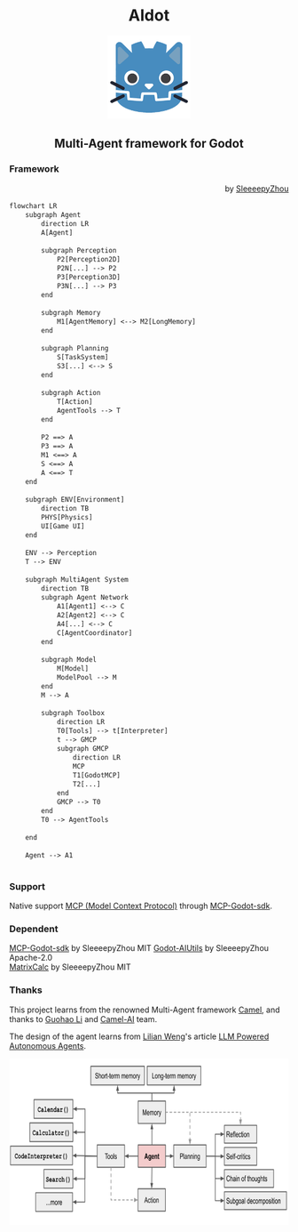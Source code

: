 # <center>AIdot</center>
<p align="center">
  <a href="https://github.com/SleeeepyZhou/AIdot">
	<img src="./addons/AIdot/Res/UI/icon.png" width="150" alt="AIdot logo">
  </a>
</p>

<!-- <div align="center">

[![Moe Counter](https://count.getloli.com/@AIdot?name=AIdot&theme=moebooru)](https://github.com/SleeeepyZhou/AIdot)

</div> -->

## <center>Multi-Agent framework for Godot</center>

### Framework

<div align="right">

  by [SleeeepyZhou](https://github.com/SleeeepyZhou)

</div>

```mermaid
flowchart LR
	subgraph Agent
		direction LR
		A[Agent]

		subgraph Perception
			P2[Perception2D]
			P2N[...] --> P2
			P3[Perception3D]
			P3N[...] --> P3
		end

		subgraph Memory
			M1[AgentMemory] <--> M2[LongMemory]
		end

		subgraph Planning
			S[TaskSystem]
			S3[...] <--> S
		end

		subgraph Action
			T[Action]
			AgentTools --> T
		end

		P2 ==> A
		P3 ==> A
		M1 <==> A
		S <==> A
		A <==> T
	end

	subgraph ENV[Environment]
		direction TB
		PHYS[Physics]
		UI[Game UI]
	end

	ENV --> Perception
	T --> ENV

	subgraph MultiAgent System
		direction TB
		subgraph Agent Network
			A1[Agent1] <--> C
			A2[Agent2] <--> C
			A4[...] <--> C
			C[AgentCoordinator]
		end

		subgraph Model
			M[Model]
			ModelPool --> M
		end
		M --> A

		subgraph Toolbox
			direction LR
			T0[Tools] --> t[Interpreter]
			t --> GMCP
			subgraph GMCP
				direction LR
				MCP
				T1[GodotMCP]
				T2[...]
			end
			GMCP --> T0
		end
		T0 --> AgentTools

	end

	Agent --> A1
	
```

### Support
Native support [MCP (Model Context Protocol)](https://github.com/modelcontextprotocol) through [MCP-Godot-sdk](https://github.com/SleeeepyZhou/MCP-Godot-sdk).  

### Dependent
[MCP-Godot-sdk](https://github.com/SleeeepyZhou/MCP-Godot-sdk) by SleeeepyZhou MIT
[Godot-AIUtils](https://github.com/SleeeepyZhou/Godot-AIUtils) by SleeeepyZhou Apache-2.0  
[MatrixCalc](https://github.com/SleeeepyZhou/MatrixCalc) by SleeeepyZhou MIT

### Thanks
This project learns from the renowned Multi-Agent framework [Camel](https://www.camel-ai.org), and thanks to [Guohao Li](https://github.com/lightaime) and [Camel-AI](https://github.com/camel-ai) team.

The design of the agent learns from [Lilian Weng](https://github.com/lilianweng)'s article [LLM Powered Autonomous Agents](https://lilianweng.github.io/posts/2023-06-23-agent/).  

<p align="center">
  <a href="https://lilianweng.github.io/posts/2023-06-23-agent/">
	<img src="./addons/AIdot/.Asset/LLMPoweredAutonomousAgents.png" height="300" alt="LLM Powered Autonomous Agents">
  </a>
</p>
